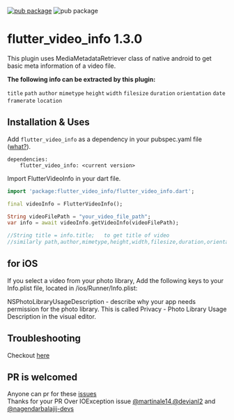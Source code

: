 <a href="https://pub.dev/packages/flutter_video_info" rel="nofollow"><img src="https://img.shields.io/badge/pub-v1.3.0-blue" alt="pub package" data-canonical-src="https://img.shields.io/pub/v/sliding_up_panel.svg" style="max-width:100%;"></a>
<img src="https://img.shields.io/badge/Platform-android%20%7C%20ios-green" alt="pub package" data-canonical-src="https://img.shields.io/pub/v/sliding_up_panel.svg" style="max-width:100%;">
# flutter_video_info  1.3.0

This plugin uses MediaMetadataRetriever class of native android to get basic meta information 
of a video file.


<b>The following info can be extracted by this plugin:</b>

`title`
`path`
`author`
`mimetype`
`height`
`width`
`filesize`
`duration`
`orientation`
`date`
`framerate`
`location`



## Installation & Uses

Add `flutter_video_info` as a dependency in your pubspec.yaml file ([what?](https://flutter.io/using-packages/)).
```
dependencies:
    flutter_video_info: <current version>
```

Import FlutterVideoInfo in your dart file.
```dart
import 'package:flutter_video_info/flutter_video_info.dart';

final videoInfo = FlutterVideoInfo();

String videoFilePath = "your_video_file_path";
var info = await videoInfo.getVideoInfo(videoFilePath);

//String title = info.title;   to get title of video
//similarly path,author,mimetype,height,width,filesize,duration,orientation,date,framerate,location can be extracted.

```

## for iOS
If you select a video from your photo library, 
Add the following keys to your Info.plist file, located in /ios/Runner/Info.plist:

NSPhotoLibraryUsageDescription - describe why your app needs permission for the photo library. This is called Privacy - Photo Library Usage Description in the visual editor.


## Troubleshooting
  Checkout <a href="https://github.com/anandnet/flutter_video_info/blob/master/troubleshoot.md">here<a/>
    
## PR is welcomed
  Anyone can pr for these  <a href="https://github.com/anandnet/flutter_video_info/issues">issues<a/><br/>
  Thanks for your PR Over IOException issue <a href="https://github.com/martinale14">@martinale14</a>,<a href="https://github.com/devianl2">@devianl2</a> and <a href="https://github.com/nagendarbalajij-devs">@nagendarbalajij-devs</a>

